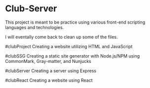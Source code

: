# Club-Server
This project is meant to be practice using various front-end scripting languages and technologies.

I will eventally come back to clean up some of the files.

#clubProject
Creating a website utilizing HTML and JavaScript

#clubSSG
Creating a static site generator with Node.js/NPM using CommonMark, Gray-matter, and Nunjucks

#clubServer
Creating a server using Express

#clubReact
Creating a website using React

